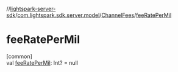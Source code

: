 //[lightspark-server-sdk](../../../index.md)/[com.lightspark.sdk.server.model](../index.md)/[ChannelFees](index.md)/[feeRatePerMil](fee-rate-per-mil.md)

# feeRatePerMil

[common]\
val [feeRatePerMil](fee-rate-per-mil.md): Int? = null
